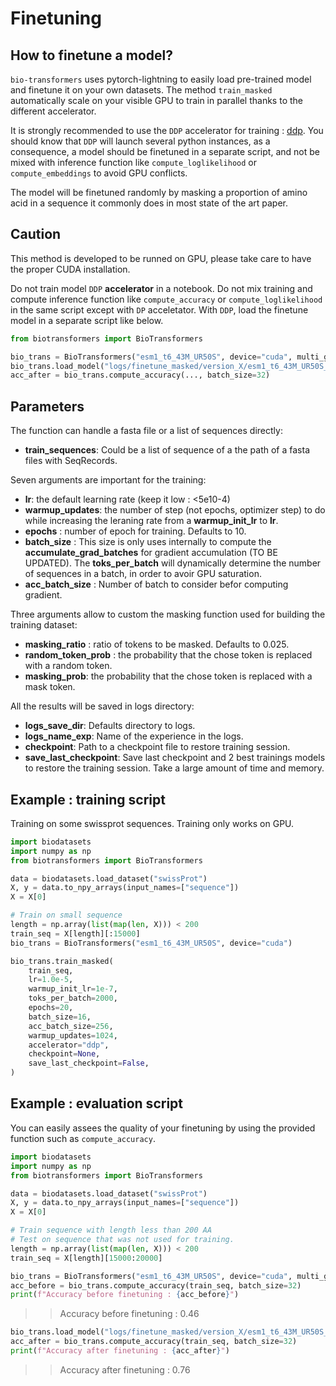 # Finetuning

## How to finetune a model?
`bio-transformers` uses pytorch-lightning to easily load pre-trained model and finetune it on your own datasets. The method `train_masked` automatically scale on your visible GPU to train in parallel thanks to the different accelerator.

It is strongly recommended to use the `DDP` accelerator for training : [ddp](https://pytorch.org/docs/stable/notes/ddp.html). You should know that `DDP` will launch several python instances, as a consequence, a model should be finetuned in a separate script, and not be mixed with inference function like `compute_loglikelihood` or `compute_embeddings` to avoid GPU conflicts.

The model will be finetuned randomly by masking a proportion of amino acid in a sequence it commonly does in most state of the art paper.

## Caution

This method is developed to be runned on GPU, please take care to have the proper CUDA installation.

Do not train model `DDP` **accelerator** in a notebook. Do not mix training and compute inference function like `compute_accuracy` or `compute_loglikelihood`  in the same script except with `DP` acceletator.
 With `DDP`, load the finetune model in a separate script like below.

```python
from biotransformers import BioTransformers

bio_trans = BioTransformers("esm1_t6_43M_UR50S", device="cuda", multi_gpu=True)
bio_trans.load_model("logs/finetune_masked/version_X/esm1_t6_43M_UR50S_finetuned.pt")
acc_after = bio_trans.compute_accuracy(..., batch_size=32)
```

## Parameters
The function can handle a fasta file or a list of sequences directly:

 - **train_sequences**: Could be a list of sequence of a the path of a fasta files with SeqRecords.

Seven arguments are important for the training:
 - **lr**: the default learning rate (keep it low : <5e10-4)
 - **warmup_updates**:  the number of step (not epochs, optimizer step) to do while increasing the leraning rate from a **warmup_init_lr** to **lr**.
- **epochs** :  number of epoch for training. Defaults to 10.
- **batch_size** :  This size is only uses internally to compute the **accumulate_grad_batches** for gradient accumulation (TO BE UPDATED). The **toks_per_batch** will dynamically determine the number of sequences in a batch, in order to avoir GPU saturation.
- **acc_batch_size** : Number of batch to consider befor computing gradient.

Three arguments allow to custom the masking function used for building the training dataset:

- **masking_ratio** : ratio of tokens to be masked. Defaults to 0.025.
- **random_token_prob** : the probability that the chose token is replaced with a random token.
- **masking_prob**: the probability that the chose token is replaced with a mask token.

All the results will be saved in logs directory:

- **logs_save_dir**: Defaults directory to logs.
- **logs_name_exp**: Name of the experience in the logs.
- **checkpoint**: Path to a checkpoint file to restore training session.
- **save_last_checkpoint**: Save last checkpoint and 2 best trainings models
to restore the training session. Take a large amount of time and memory.

## Example : training script

Training on some swissprot sequences. Training only works on GPU.

```python
import biodatasets
import numpy as np
from biotransformers import BioTransformers

data = biodatasets.load_dataset("swissProt")
X, y = data.to_npy_arrays(input_names=["sequence"])
X = X[0]

# Train on small sequence
length = np.array(list(map(len, X))) < 200
train_seq = X[length][:15000]
bio_trans = BioTransformers("esm1_t6_43M_UR50S", device="cuda")

bio_trans.train_masked(
    train_seq,
    lr=1.0e-5,
    warmup_init_lr=1e-7,
    toks_per_batch=2000,
    epochs=20,
    batch_size=16,
    acc_batch_size=256,
    warmup_updates=1024,
    accelerator="ddp",
    checkpoint=None,
    save_last_checkpoint=False,
)
```

## Example : evaluation script

You can easily assees the quality of your finetuning by using the provided function such as `compute_accuracy`.

```python
import biodatasets
import numpy as np
from biotransformers import BioTransformers

data = biodatasets.load_dataset("swissProt")
X, y = data.to_npy_arrays(input_names=["sequence"])
X = X[0]

# Train sequence with length less than 200 AA
# Test on sequence that was not used for training.
length = np.array(list(map(len, X))) < 200
train_seq = X[length][15000:20000]

bio_trans = BioTransformers("esm1_t6_43M_UR50S", device="cuda", multi_gpu=True)
acc_before = bio_trans.compute_accuracy(train_seq, batch_size=32)
print(f"Accuracy before finetuning : {acc_before}")
```
>> Accuracy before finetuning : 0.46

```python
bio_trans.load_model("logs/finetune_masked/version_X/esm1_t6_43M_UR50S_finetuned.pt")
acc_after = bio_trans.compute_accuracy(train_seq, batch_size=32)
print(f"Accuracy after finetuning : {acc_after}")
```

>> Accuracy after finetuning : 0.76
